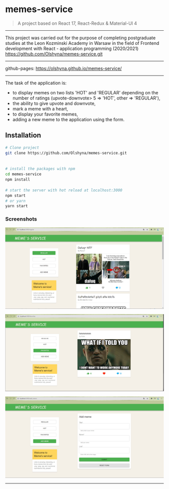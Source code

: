 # memes-service

> A project based on React 17, React-Redux & Material-UI 4

---

This project was carried out for the purpose of completing postgraduate studies at the Leon Kozminski Academy in Warsaw in the field of Frontend development with React - application programming (2020/2021)
https://github.com/Olshyna/memes-service.git

***
github-pages: https://olshyna.github.io/memes-service/
***

The task of the application is:

- to display memes on two lists 'HOT' and 'REGULAR' depending on the number of ratings (upvote-downvote> 5 => 'HOT', other => 'REGULAR'),
- the ability to give upvote and downvote,
- mark a meme with a heart,
- to display your favorite memes,
- adding a new meme to the application using the form.

## Installation

```bash
# Clone project
git clone https://github.com/Olshyna/memes-service.git


# install the packages with npm
cd memes-service
npm install

# start the server with hot reload at localhost:3000
npm start
# or yarn
yarn start

```

### Screenshots

![Screenshot1](screenshots/screenshot-1.jpg)

![Screenshot2](screenshots/screenshot-2.jpg)

![Screenshot3](screenshots/screenshot-3.jpg)

---
